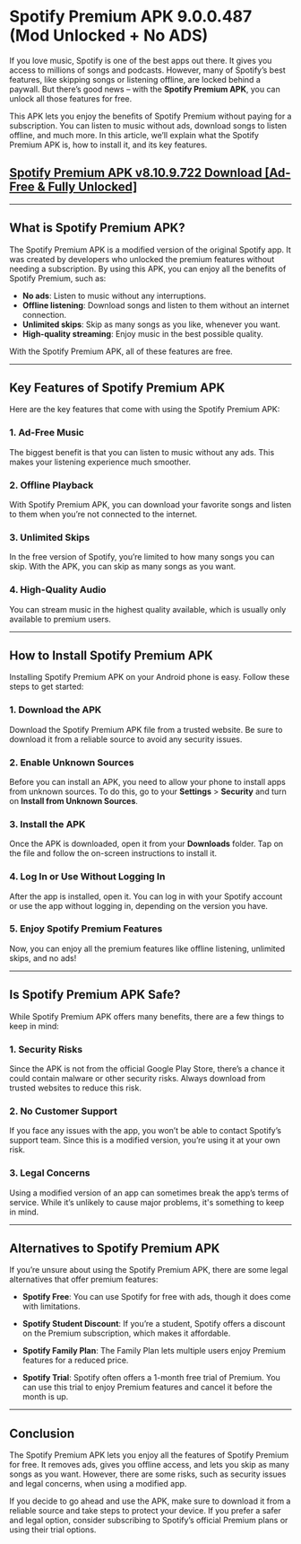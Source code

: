 # Spotify Premium APK 9.0.0.487 (Mod Unlocked + No ADS)

If you love music, Spotify is one of the best apps out there. It gives you access to millions of songs and podcasts. However, many of Spotify’s best features, like skipping songs or listening offline, are locked behind a paywall. But there’s good news – with the **Spotify Premium APK**, you can unlock all those features for free.

This APK lets you enjoy the benefits of Spotify Premium without paying for a subscription. You can listen to music without ads, download songs to listen offline, and much more. In this article, we’ll explain what the Spotify Premium APK is, how to install it, and its key features.

## <a href="https://spottifyapk.com">Spotify Premium APK v8.10.9.722 Download [Ad-Free & Fully Unlocked]</a>

---

## What is Spotify Premium APK?

The Spotify Premium APK is a modified version of the original Spotify app. It was created by developers who unlocked the premium features without needing a subscription. By using this APK, you can enjoy all the benefits of Spotify Premium, such as:

- **No ads**: Listen to music without any interruptions.
- **Offline listening**: Download songs and listen to them without an internet connection.
- **Unlimited skips**: Skip as many songs as you like, whenever you want.
- **High-quality streaming**: Enjoy music in the best possible quality.

With the Spotify Premium APK, all of these features are free.

---

## Key Features of Spotify Premium APK

Here are the key features that come with using the Spotify Premium APK:

### 1. Ad-Free Music
The biggest benefit is that you can listen to music without any ads. This makes your listening experience much smoother.
  
### 2. Offline Playback
With Spotify Premium APK, you can download your favorite songs and listen to them when you’re not connected to the internet.

### 3. Unlimited Skips
In the free version of Spotify, you’re limited to how many songs you can skip. With the APK, you can skip as many songs as you want.

### 4. High-Quality Audio
You can stream music in the highest quality available, which is usually only available to premium users.

---

## How to Install Spotify Premium APK

Installing Spotify Premium APK on your Android phone is easy. Follow these steps to get started:

### 1. Download the APK
Download the Spotify Premium APK file from a trusted website. Be sure to download it from a reliable source to avoid any security issues.

### 2. Enable Unknown Sources
Before you can install an APK, you need to allow your phone to install apps from unknown sources. To do this, go to your **Settings** > **Security** and turn on **Install from Unknown Sources**.

### 3. Install the APK
Once the APK is downloaded, open it from your **Downloads** folder. Tap on the file and follow the on-screen instructions to install it.

### 4. Log In or Use Without Logging In
After the app is installed, open it. You can log in with your Spotify account or use the app without logging in, depending on the version you have.

### 5. Enjoy Spotify Premium Features
Now, you can enjoy all the premium features like offline listening, unlimited skips, and no ads!

---

## Is Spotify Premium APK Safe?

While Spotify Premium APK offers many benefits, there are a few things to keep in mind:

### 1. Security Risks
Since the APK is not from the official Google Play Store, there’s a chance it could contain malware or other security risks. Always download from trusted websites to reduce this risk.
  
### 2. No Customer Support
If you face any issues with the app, you won’t be able to contact Spotify’s support team. Since this is a modified version, you’re using it at your own risk.

### 3. Legal Concerns
Using a modified version of an app can sometimes break the app’s terms of service. While it’s unlikely to cause major problems, it's something to keep in mind.

---

## Alternatives to Spotify Premium APK

If you’re unsure about using the Spotify Premium APK, there are some legal alternatives that offer premium features:

- **Spotify Free**: You can use Spotify for free with ads, though it does come with limitations.
  
- **Spotify Student Discount**: If you’re a student, Spotify offers a discount on the Premium subscription, which makes it affordable.

- **Spotify Family Plan**: The Family Plan lets multiple users enjoy Premium features for a reduced price.

- **Spotify Trial**: Spotify often offers a 1-month free trial of Premium. You can use this trial to enjoy Premium features and cancel it before the month is up.

---

## Conclusion

The Spotify Premium APK lets you enjoy all the features of Spotify Premium for free. It removes ads, gives you offline access, and lets you skip as many songs as you want. However, there are some risks, such as security issues and legal concerns, when using a modified app.

If you decide to go ahead and use the APK, make sure to download it from a reliable source and take steps to protect your device. If you prefer a safer and legal option, consider subscribing to Spotify’s official Premium plans or using their trial options.

